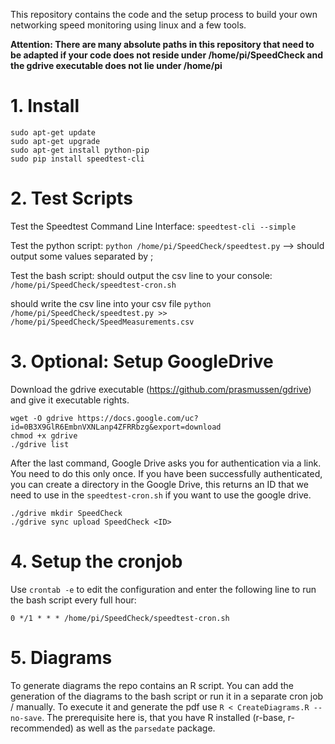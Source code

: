 This repository contains the code and the setup process to build your own networking speed monitoring using linux and a few tools.

**Attention: There are many absolute paths in this repository that need to be adapted if your code does not reside under /home/pi/SpeedCheck and the gdrive executable does not lie under /home/pi**


# 1. Install
```
sudo apt-get update
sudo apt-get upgrade
sudo apt-get install python-pip
sudo pip install speedtest-cli
```

# 2. Test Scripts

Test the Speedtest Command Line Interface:
`speedtest-cli --simple`

Test the python script:
`python /home/pi/SpeedCheck/speedtest.py`
--> should output some values separated by ;

Test the bash script:
should output the csv line to your console:
`/home/pi/SpeedCheck/speedtest-cron.sh`

should write the csv line into your csv file
`python /home/pi/SpeedCheck/speedtest.py >> /home/pi/SpeedCheck/SpeedMeasurements.csv`

# 3. Optional: Setup GoogleDrive

Download the gdrive executable (https://github.com/prasmussen/gdrive) and give it executable rights.
```
wget -O gdrive https://docs.google.com/uc?id=0B3X9GlR6EmbnVXNLanp4ZFRRbzg&export=download
chmod +x gdrive
./gdrive list
```

After the last command, Google Drive asks you for authentication via a link. You need to do this only once.
If you have been successfully authenticated, you can create a directory in the Google Drive, this returns an ID that we need to use in the `speedtest-cron.sh` if you want to use the google drive.

```
./gdrive mkdir SpeedCheck
./gdrive sync upload SpeedCheck <ID>
```

# 4. Setup the cronjob

Use `crontab -e` to edit the configuration and enter the following line to run the bash script every full hour:
```
0 */1 * * * /home/pi/SpeedCheck/speedtest-cron.sh
```

# 5. Diagrams

To generate diagrams the repo contains an R script. 
You can add the generation of the diagrams to the bash script or run it in a separate cron job / manually.
To execute it and generate the pdf use `R < CreateDiagrams.R --no-save`.
The prerequisite here is, that you have R installed (r-base, r-recommended) as well as the `parsedate` package.
